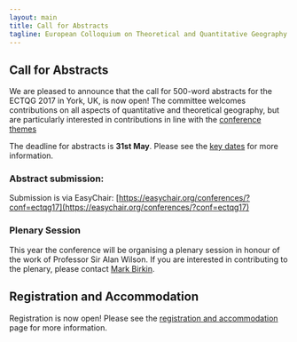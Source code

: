 ```yaml
---
layout: main
title: Call for Abstracts
tagline: European Colloquium on Theoretical and Quantitative Geography
---
```


## Call for Abstracts

We are pleased to announce that the call for 500-word abstracts for the ECTQG 2017 in York, UK, is now open! The committee welcomes contributions on all aspects of quantitative and theoretical geography, but are particularly interested in contributions in line with the [conference themes]({{site.baseurl}}/themes.html)

The deadline for abstracts is **31st May**. Please see the [key dates]({{site.baseurl}}/dates.html) for more information.

### Abstract submission:

Submission is via EasyChair: [https://easychair.org/conferences/?conf=ectqg17](https://easychair.org/conferences/?conf=ectqg17)

### Plenary Session

This year the conference will be organising a plenary session in honour of the work of Professor Sir Alan Wilson. If you are interested in contributing to the plenary, please contact [Mark Birkin](https://www.geog.leeds.ac.uk/people/m.birkin).

## Registration and Accommodation

Registration is now open! Please see the [registration and accommodation]({{site.baseurl}}/registration.html) page for more information.

<!--
## Call for Organised Sessions

We are pleased to announce a call for organised sessions for the ECTQG 2017. Topics for sessions can cover any aspect of quantitative and theoretical geography, but we are particularly interested in those that reflect the [conference themes]({{site.baseurl}}/themes.html).

To organise a session, you will need to submit a session title, abstract, and the names of the authors and titles of the papers that will be presented the session. You can organise multiple sessions if you would like to. If there are too few presenters for a session, the organising committee can assign additional papers to the session as appropriate.

If you would like to organise a session, please email Michelle Morris ([M.Morris@leeds.ac.uk](M.Morris@leeds.ac.uk)) or Nick Malleson ([n.s.malleson@leeds.ac.uk](n.s.malleson@leeds.ac.uk)) with the session title, abstract, and paper titles.
-->